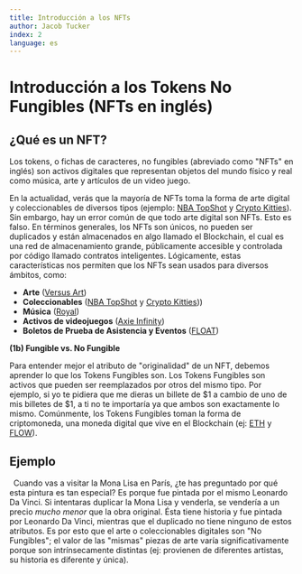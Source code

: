 ```yaml
---
title: Introducción a los NFTs
author: Jacob Tucker
index: 2
language: es
---
```


<script>
  import { PopularNFTs, Diagram, TokenTypes } from "$lib/components/guide-diagrams/index"
</script>

# Introducción a los Tokens No Fungibles (NFTs en inglés)

## ¿Qué es un NFT?

Los tokens, o fichas de caracteres, no fungibles (abreviado como "NFTs" en inglés) son activos digitales que representan objetos del mundo físico y real como música, arte y artículos de un video juego.

En la actualidad, verás que la mayoría de NFTs toma la forma de arte digital y coleccionables de diversos tipos (ejemplo: [NBA TopShot](https://nbatopshot.com/) y [Crypto Kitties](https://www.cryptokitties.co/)). Sin embargo, hay un error común de que todo arte digital son NFTs. Esto es falso. En términos generales, los NFTs son únicos, no pueden ser duplicados y están almacenados en algo llamado el Blockchain, el cual es una red de almacenamiento grande, públicamente accesible y controlada por código llamado contratos inteligentes. Lógicamente, estas características nos permiten que los NFTs sean usados para diversos ámbitos, como:

- **Arte** ([Versus Art](https://www.versus.auction/))
- **Coleccionables** ([NBA TopShot](https://nbatopshot.com/) y [Crypto Kitties](https://www.cryptokitties.co/)))
- **Música** ([Royal](https://royal.io/))
- **Activos de videojuegos** ([Axie Infinity](https://axieinfinity.com/))
- **Boletos de Prueba de Asistencia y Eventos** ([FLOAT](https://floats.city))

<Diagram name="Ejemplo de NFTs populares" number="1.1">
  <PopularNFTs
    flowNFTs="NFT almacenados en Flow Blockchain"
    ethereumText="NFTs almacenados en Ethereum Blockchain"
  />
</Diagram>

**(1b) Fungible vs. No Fungible**

Para entender mejor el atributo de "originalidad" de un NFT, debemos aprender lo que los Tokens Fungibles son. Los Tokens Fungibles son activos que pueden ser reemplazados por otros del mismo tipo. Por ejemplo, si yo te pidiera que me dieras un billete de $1 a cambio de uno de mis billetes de $1, a ti no te importaría ya que ambos son exactamente lo mismo. Comúnmente, los Tokens Fungibles toman la forma de criptomoneda, una moneda digital que vive en el Blockchain (ej: [ETH](https://www.coindesk.com/price/ethereum/) y [FLOW](https://coinmarketcap.com/currencies/flow/)).

<Diagram name="Diferencias entre tokens fungibles y no-fungibles" number="1.2">
  <TokenTypes
    fungibleDescription="Se pueden cambiar igual por igual. Tienen el mismo valor."
    nonFungibleDescription="No se pueden cambiar igual por igual. Tienen un valor único."
    money="Dinero"
    gold="Oro"
    car="Auto"
    artwork="Obra de Arte"
  />
</Diagram>

## Ejemplo

` `Cuando vas a visitar la Mona Lisa en París, ¿te has preguntado por qué esta pintura es tan especial? Es porque fue pintada por el mismo Leonardo Da Vinci. Si intentaras duplicar la Mona Lisa y venderla, se vendería a un precio _mucho menor_ que la obra original. Ésta tiene historia y fue pintada por Leonardo Da Vinci, mientras que el duplicado no tiene ninguno de estos atributos. Es por esto que el arte o coleccionables digitales son "No Fungibles"; el valor de las "mismas" piezas de arte varía significativamente porque son intrínsecamente distintas (ej: provienen de diferentes artistas, su historia es diferente y única).

